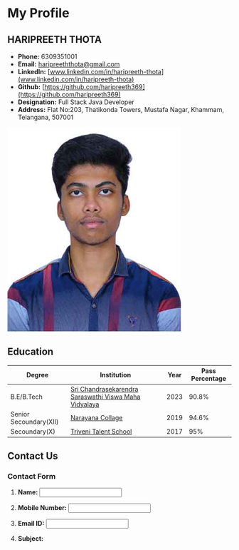 # My Profile

## HARIPREETH THOTA
- **Phone:** 6309351001
- **Email:** [haripreeththota@gmail.com](mailto:haripreeththota@gmail.com)
- **LinkedIn:** [www.linkedin.com/in/haripreeth-thota](www.linkedin.com/in/haripreeth-thota)
- **Github:** [https://github.com/haripreeth369](https://github.com/haripreeth369)
- **Designation:** Full Stack Java Developer
- **Address:** Flat No:203, Thatikonda Towers, Mustafa Nagar, Khammam, Telangana, 507001

![Your Photo](./resourses/PhotoSelf.jpg)

## Education
| Degree                  | Institution                                              | Year | Pass Percentage |
|-------------------------|---------------------------------------------------------|------|-----------------|
| B.E/B.Tech              | [Sri Chandrasekarendra Saraswathi Viswa Maha Vidyalaya](https://kanchiuniv.ac.in/) | 2023 | 90.8%           |
| Senior Secoundary(XII)  | [Narayana Collage](https://www.narayanagroup.com/)      | 2019 | 94.6%           |
| Secoundary(X)           | [Triveni Talent School](https://trivenitalentschools.com/) | 2017 | 95%             |

## Contact Us
### Contact Form
1. **Name:**
   <input type="text" id="name" name="name" required>

2. **Mobile Number:**
   <input type="tel" id="mobile" name="mobile" required>

3. **Email ID:**
   <input type="email" id="email" name="email" required>

4. **Subject:**
   

   
